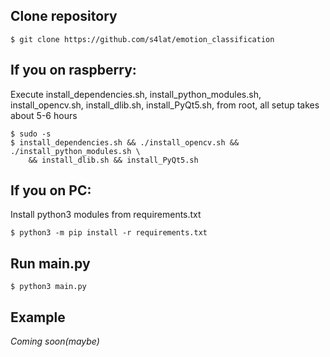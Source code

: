 ## Clone repository
```
$ git clone https://github.com/s4lat/emotion_classification

```
## If you on raspberry:
Execute install_dependencies.sh, install_python_modules.sh, install_opencv.sh, install_dlib.sh, install_PyQt5.sh, from root, all setup takes about 5-6 hours
```
$ sudo -s
$ install_dependencies.sh && ./install_opencv.sh && ./install_python_modules.sh \
	&& install_dlib.sh && install_PyQt5.sh
```

## If you on PC: 
Install python3 modules from requirements.txt
```
$ python3 -m pip install -r requirements.txt
```

## Run main.py
```
$ python3 main.py
```


## Example
*Coming soon(maybe)*
